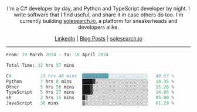 <p align="center">I'm a C# developer by day, and Python and TypeScript developer by night. I write software that I find useful, and share it in case others do too. I'm currently building <a href="https://solesearch.io">solesearch.io</a>, a platform for sneakerheads and developers alike.</p>
<p align="center">
  <a href="https://www.linkedin.com/in/peter-rauscher">LinkedIn</a>
  |
  <a href="https://dev.to/peterrauscher">Blog Posts</a>
  |
  <a href="https://solesearch.io">solesearch.io</a>
</p>
<hr/>
<!--START_SECTION:waka-->

```python
From: 19 March 2024 - To: 18 April 2024

Total Time: 32 hrs 57 mins

C#           15 hrs 48 mins  ██████████░░░░░░░░░░░░░░░   40.63 %
Python       7 hrs 8 mins    ████▓░░░░░░░░░░░░░░░░░░░░   18.35 %
Other        5 hrs 56 mins   ███▓░░░░░░░░░░░░░░░░░░░░░   15.28 %
TypeScript   5 hrs 27 mins   ███▓░░░░░░░░░░░░░░░░░░░░░   14.04 %
sh           2 hrs 15 mins   █▒░░░░░░░░░░░░░░░░░░░░░░░   05.80 %
JavaScript   30 mins         ▒░░░░░░░░░░░░░░░░░░░░░░░░   01.29 %
```

<!--END_SECTION:waka-->
